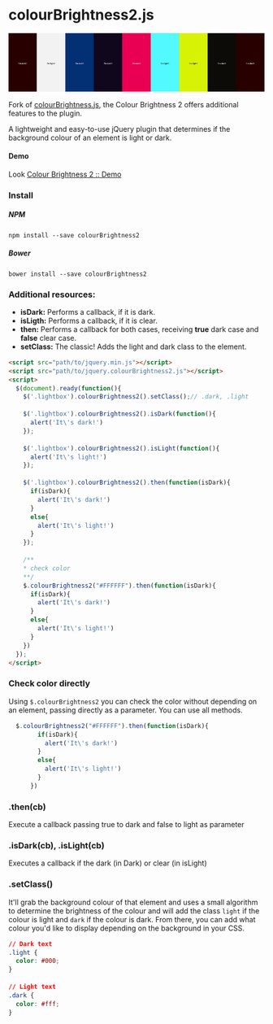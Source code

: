 # colourBrightness2.js

![colourBrightness2.js](https://raw.githubusercontent.com/PhilippeAssis/colourbrightness2.js/master/header.jpg)

Fork of [colourBrightness.js](https://github.com/jamiebrittain/colourBrightness.js), the Colour Brightness 2 offers additional features to the plugin.

A lightweight and easy-to-use jQuery plugin that determines if the background colour of an element is light or dark.

#### Demo
Look [Colour Brightness 2 :: Demo](https://philippeassis.github.io/colourbrightness2.js/)

### Install

##### NPM
```shell
npm install --save colourBrightness2
```

##### Bower
```shell
bower install --save colourBrightness2
```

### Additional resources:
 - **isDark:** Performs a callback, if it is dark.
 - **isLigth:** Performs a callback, if it is clear.
 - **then:** Performs a callback for both cases, receiving **true** dark case and **false** clear case.
 - **setClass:** The classic! Adds the light and dark class to the element.

```html
<script src="path/to/jquery.min.js"></script>
<script src="path/to/jquery.colourBrightness2.js"></script>
<script>
  $(document).ready(function(){
    $('.lightbox').colourBrightness2().setClass();// .dark, .light
    
    $('.lightbox').colourBrightness2().isDark(function(){
      alert('It\'s dark!')
    });
    
    $('.lightbox').colourBrightness2().isLight(function(){
      alert('It\'s light!')
    });
    
    $('.lightbox').colourBrightness2().then(function(isDark){
      if(isDark){
        alert('It\'s dark!')
      }
      else{
        alert('It\'s light!')  
      }
    });
    
    /**
    * check color
    **/
    $.colourBrightness2("#FFFFFF").then(function(isDark){
      if(isDark){
        alert('It\'s dark!')
      }
      else{
        alert('It\'s light!')  
      }
    })
  });
</script>
```

### Check color directly
Using `$.colourBrightness2` you can check the color without depending on an element, passing directly as a parameter. You can use all methods.
```javascript
  $.colourBrightness2("#FFFFFF").then(function(isDark){
        if(isDark){
          alert('It\'s dark!')
        }
        else{
          alert('It\'s light!')  
        }
      })
```

### .then(cb)
Execute a callback passing true to dark and false to light as parameter

### .isDark(cb), .isLight(cb)
Executes a callback if the dark (in Dark) or clear (in isLight)

### .setClass()
It'll grab the background colour of that element and uses a small algorithm to determine the brightness of the colour and will add the class `light` if the colour is light and `dark` if the colour is dark.
From there, you can add what colour you'd like to display depending on the background in your CSS.

```css
// Dark text
.light {
  color: #000;
}

// Light text
.dark {
  color: #fff;
}
```
